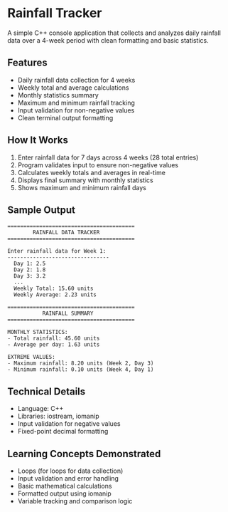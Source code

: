 # Rainfall Tracker

A simple C++ console application that collects and analyzes daily rainfall data over a 4-week period with clean formatting and basic statistics.

## Features

- Daily rainfall data collection for 4 weeks
- Weekly total and average calculations
- Monthly statistics summary
- Maximum and minimum rainfall tracking
- Input validation for non-negative values
- Clean terminal output formatting

## How It Works

1. Enter rainfall data for 7 days across 4 weeks (28 total entries)
2. Program validates input to ensure non-negative values
3. Calculates weekly totals and averages in real-time
4. Displays final summary with monthly statistics
5. Shows maximum and minimum rainfall days

## Sample Output

```
========================================
        RAINFALL DATA TRACKER
========================================

Enter rainfall data for Week 1:
--------------------------------
  Day 1: 2.5
  Day 2: 1.8
  Day 3: 3.2
  ...
  Weekly Total: 15.60 units
  Weekly Average: 2.23 units

========================================
           RAINFALL SUMMARY
========================================

MONTHLY STATISTICS:
- Total rainfall: 45.60 units
- Average per day: 1.63 units

EXTREME VALUES:
- Maximum rainfall: 8.20 units (Week 2, Day 3)
- Minimum rainfall: 0.10 units (Week 4, Day 1)
```

## Technical Details

- Language: C++
- Libraries: iostream, iomanip
- Input validation for negative values
- Fixed-point decimal formatting

## Learning Concepts Demonstrated

- Loops (for loops for data collection)
- Input validation and error handling
- Basic mathematical calculations
- Formatted output using iomanip
- Variable tracking and comparison logic
